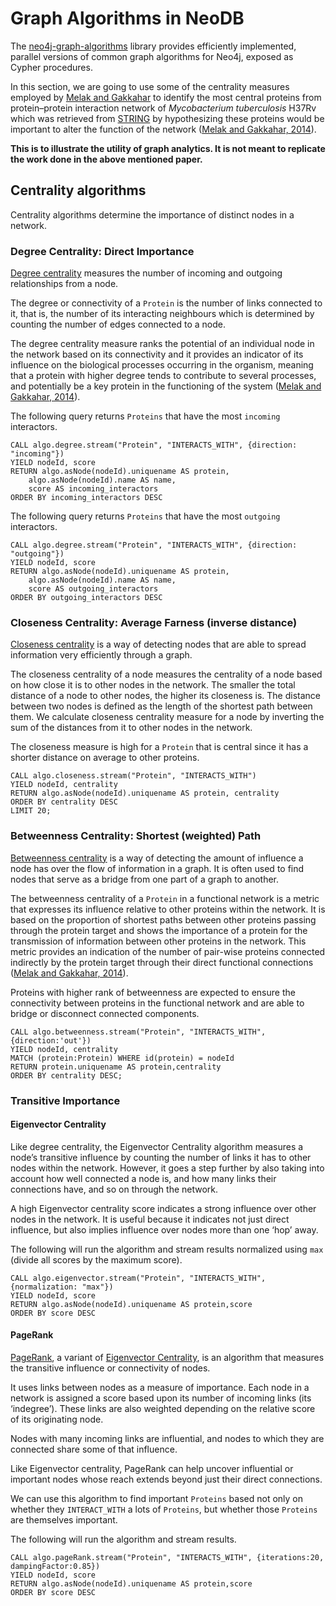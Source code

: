 # Graph Algorithms in NeoDB

The [neo4j-graph-algorithms](https://github.com/neo4j-contrib/neo4j-graph-algorithms) library provides efficiently implemented, parallel versions of common graph algorithms for Neo4j, exposed as Cypher procedures.

In this section, we are going to use some of the centrality measures employed by [Melak and Gakkahar](https://doi.org/10.1016/j.jtbi.2014.07.031) to identify the most central proteins from protein–protein interaction network of *Mycobacterium tuberculosis* H37Rv which was retrieved from [STRING](https://string-db.org/) by hypothesizing these proteins would be important to alter the function of the network ([Melak and Gakkahar, 2014](https://doi.org/10.1016/j.jtbi.2014.07.031)).

**This is to illustrate the utility of graph analytics. It is not meant to replicate the work done in the above mentioned paper.**

## Centrality algorithms

Centrality algorithms determine the importance of distinct nodes in a network.

### Degree Centrality: Direct Importance

[Degree centrality](https://neo4j.com/docs/graph-algorithms/3.5/algorithms/degree-centrality/) measures the number of incoming and outgoing relationships from a node.

The degree or connectivity of a `Protein` is the number of links
connected to it, that is, the number of its interacting neighbours which is determined by counting the number of edges connected to a node.

The degree centrality measure ranks the potential of an individual node in the network based on its connectivity and it provides an indicator of its influence on the biological processes occurring in the organism, meaning that a protein with higher degree tends to contribute to several processes, and potentially be a key protein in the functioning of the system ([Melak and Gakkahar, 2014](https://doi.org/10.1016/j.jtbi.2014.07.031)).

The following query returns `Proteins` that have the most `incoming` interactors.

```cql
CALL algo.degree.stream("Protein", "INTERACTS_WITH", {direction: "incoming"})
YIELD nodeId, score
RETURN algo.asNode(nodeId).uniquename AS protein,
    algo.asNode(nodeId).name AS name,
    score AS incoming_interactors
ORDER BY incoming_interactors DESC
```

The following query returns `Proteins` that have the most `outgoing` interactors.

```cql
CALL algo.degree.stream("Protein", "INTERACTS_WITH", {direction: "outgoing"})
YIELD nodeId, score
RETURN algo.asNode(nodeId).uniquename AS protein,
    algo.asNode(nodeId).name AS name,
    score AS outgoing_interactors
ORDER BY outgoing_interactors DESC
```

### Closeness Centrality: Average Farness (inverse distance)

[Closeness centrality](https://neo4j.com/docs/graph-algorithms/3.5/algorithms/closeness-centrality/) is a way of detecting nodes that are able to spread information very efficiently through a graph.

The closeness centrality of a node measures the centrality of a
node based on how close it is to other nodes in the network. The smaller the total distance of a node to other nodes, the higher its closeness is. The distance between two nodes is defined as the length of the shortest path between them. We calculate closeness centrality measure for a node by inverting the sum of the distances from it to other nodes in the network.

The closeness measure is high for a `Protein` that is central since it has a shorter distance on average to other proteins.

```cql
CALL algo.closeness.stream("Protein", "INTERACTS_WITH")
YIELD nodeId, centrality
RETURN algo.asNode(nodeId).uniquename AS protein, centrality
ORDER BY centrality DESC
LIMIT 20;
```

### Betweenness Centrality: Shortest (weighted) Path

[Betweenness centrality](https://neo4j.com/docs/graph-algorithms/3.5/algorithms/betweenness-centrality/) is a way of detecting the amount of influence a node has over the flow of information in a graph. It is often used to find nodes that serve as a bridge from one part of a graph to another.

The betweenness centrality of a `Protein` in a functional network is a metric that expresses its influence relative to other proteins within the network. It is based on the proportion of shortest paths between other proteins passing through the protein target and shows the importance of a protein for the transmission of information between other proteins in the network. This metric provides an indication of the number of pair-wise proteins connected indirectly by the protein target through their direct functional connections ([Melak and Gakkahar, 2014](https://doi.org/10.1016/j.jtbi.2014.07.031)).

Proteins with higher rank of betweenness are expected to ensure the connectivity between proteins in the functional network and are able to bridge or disconnect connected components.

```cql
CALL algo.betweenness.stream("Protein", "INTERACTS_WITH", {direction:'out'})
YIELD nodeId, centrality
MATCH (protein:Protein) WHERE id(protein) = nodeId
RETURN protein.uniquename AS protein,centrality
ORDER BY centrality DESC;
```

### Transitive Importance

#### Eigenvector Centrality

Like degree centrality, the Eigenvector Centrality algorithm measures a node’s transitive influence by counting the number of links it has to other nodes within the network. However, it goes a step further by also taking into account how well connected a node is, and how many links their connections have, and so on through the network.

A high Eigenvector centrality score indicates a strong influence over other nodes in the network. It is useful because it indicates not just direct influence, but also implies influence over nodes more than one ‘hop’ away.

The following will run the algorithm and stream results normalized using `max` (divide all scores by the maximum score).

```cql
CALL algo.eigenvector.stream("Protein", "INTERACTS_WITH", {normalization: "max"})
YIELD nodeId, score
RETURN algo.asNode(nodeId).uniquename AS protein,score
ORDER BY score DESC
```

#### PageRank

[PageRank](https://neo4j.com/docs/graph-algorithms/3.5/algorithms/page-rank/), a variant of [Eigenvector Centrality](https://neo4j.com/docs/graph-algorithms/current/algorithms/eigenvector-centrality/), is an algorithm that measures the transitive influence or connectivity of nodes.

It uses links between nodes as a measure of importance. Each node in a network is assigned a score based upon its number of incoming links (its ‘indegree’). These links are also weighted depending on the relative score of its originating node.

Nodes with many incoming links are influential, and nodes to which they are connected share some of that influence.

Like Eigenvector centrality, PageRank can help uncover influential or important nodes whose reach extends beyond just their direct connections.

We can use this algorithm to find important `Proteins` based not only on whether they `INTERACT_WITH` a lots of `Proteins`, but whether those `Proteins` are themselves important.

The following will run the algorithm and stream results.

```cql
CALL algo.pageRank.stream("Protein", "INTERACTS_WITH", {iterations:20, dampingFactor:0.85})
YIELD nodeId, score
RETURN algo.asNode(nodeId).uniquename AS protein,score
ORDER BY score DESC
```
